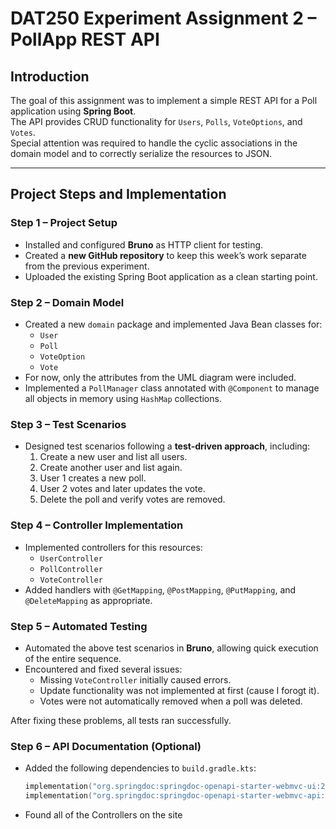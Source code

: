 # DAT250 Experiment Assignment 2 – PollApp REST API

## Introduction
The goal of this assignment was to implement a simple REST API for a Poll application using **Spring Boot**.  
The API provides CRUD functionality for `Users`, `Polls`, `VoteOptions`, and `Votes`.  
Special attention was required to handle the cyclic associations in the domain model and to correctly serialize the resources to JSON.

---

## Project Steps and Implementation

### Step 1 – Project Setup
- Installed and configured **Bruno** as HTTP client for testing.
- Created a **new GitHub repository** to keep this week’s work separate from the previous experiment.
- Uploaded the existing Spring Boot application as a clean starting point.

### Step 2 – Domain Model
- Created a new `domain` package and implemented Java Bean classes for:
  - `User`
  - `Poll`
  - `VoteOption`
  - `Vote`
- For now, only the attributes from the UML diagram were included.
- Implemented a `PollManager` class annotated with `@Component` to manage all objects in memory using `HashMap` collections.

### Step 3 – Test Scenarios
- Designed test scenarios following a **test-driven approach**, including:
  1. Create a new user and list all users.
  2. Create another user and list again.
  3. User 1 creates a new poll.
  4. User 2 votes and later updates the vote.
  5. Delete the poll and verify votes are removed.

### Step 4 – Controller Implementation
- Implemented controllers for this resources:
  - `UserController`
  - `PollController`
  - `VoteController`
- Added handlers with `@GetMapping`, `@PostMapping`, `@PutMapping`, and `@DeleteMapping` as appropriate.


### Step 5 – Automated Testing
- Automated the above test scenarios in **Bruno**, allowing quick execution of the entire sequence.
- Encountered and fixed several issues:
  - Missing `VoteController` initially caused errors.
  - Update functionality was not implemented at first (cause I forogt it).
  - Votes were not automatically removed when a poll was deleted.

After fixing these problems, all tests ran successfully.

### Step 6 – API Documentation (Optional)
- Added the following dependencies to `build.gradle.kts`:
  ```kotlin
  implementation("org.springdoc:springdoc-openapi-starter-webmvc-ui:2.6.0")
  implementation("org.springdoc:springdoc-openapi-starter-webmvc-api:2.6.0")
- Found all of the Controllers on the site
